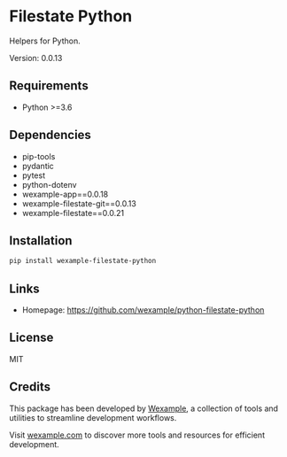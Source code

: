 # Filestate Python

Helpers for Python.

Version: 0.0.13

## Requirements

- Python >=3.6

## Dependencies

- pip-tools
- pydantic
- pytest
- python-dotenv
- wexample-app==0.0.18
- wexample-filestate-git==0.0.13
- wexample-filestate==0.0.21

## Installation

```bash
pip install wexample-filestate-python
```

## Links

- Homepage: https://github.com/wexample/python-filestate-python

## License

MIT
## Credits

This package has been developed by [Wexample](https://wexample.com), a collection of tools and utilities to streamline development workflows.

Visit [wexample.com](https://wexample.com) to discover more tools and resources for efficient development.